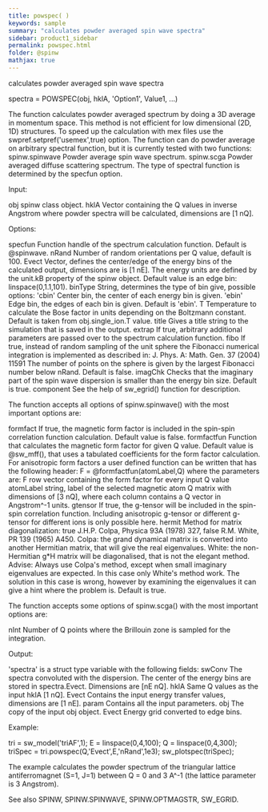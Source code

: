 ```yaml
---
title: powspec( )
keywords: sample
summary: "calculates powder averaged spin wave spectra"
sidebar: product1_sidebar
permalink: powspec.html
folder: @spinw
mathjax: true
---
```

  calculates powder averaged spin wave spectra
 
  spectra = POWSPEC(obj, hklA, 'Option1', Value1, ...)
 
  The function calculates powder averaged spectrum by doing a 3D average in
  momentum space. This method is not efficient for low dimensional (2D, 1D)
  structures. To speed up the calculation with mex files use the
  swpref.setpref('usemex',true) option. The function can do powder average
  on arbitrary spectral function, but it is currently tested with two
  functions:
        spinw.spinwave  Powder average spin wave spectrum.
        spinw.scga      Powder averaged diffuse scattering spectrum.
  The type of spectral function is determined by the specfun option.
 
  Input:
 
  obj       spinw class object.
  hklA      Vector containing the Q values in inverse Angstrom where powder
            spectra will be calculated, dimensions are [1 nQ].
 
  Options:
 
  specfun   Function handle of the spectrum calculation function. Default
            is @spinwave.
  nRand     Number of random orientations per Q value, default is 100.
  Evect     Vector, defines the center/edge of the energy bins of the
            calculated output, dimensions are is [1 nE]. The energy units
            are defined by the unit.kB property of the spinw object. Default
            value is an edge bin: linspace(0,1.1,101).
  binType   String, determines the type of bin give, possible options:
                'cbin'    Center bin, the center of each energy bin is given.
                'ebin'    Edge bin, the edges of each bin is given.
            Default is 'ebin'.
  T         Temperature to calculate the Bose factor in units
            depending on the Boltzmann constant. Default is taken from
            obj.single_ion.T value.
  title     Gives a title string to the simulation that is saved in the
            output.
  extrap    If true, arbitrary additional parameters are passed over to
            the spectrum calculation function.
  fibo      If true, instead of random sampling of the unit sphere the
            Fibonacci numerical integration is implemented as described in:
            J. Phys. A: Math. Gen. 37 (2004) 11591
            The number of points on the sphere is given by the largest
            Fibonacci number below nRand. Default is false.
  imagChk   Checks that the imaginary part of the spin wave dispersion is
            smaller than the energy bin size. Default is true.
  component See the help of sw_egrid() function for description.
 
  The function accepts all options of spinw.spinwave() with the most
  important options are:
 
  formfact      If true, the magnetic form factor is included in the
                spin-spin correlation function calculation. Default value
                is false.
  formfactfun   Function that calculates the magnetic form factor for given
                Q value. Default value is @sw_mff(), that uses a tabulated
                coefficients for the form factor calculation. For
                anisotropic form factors a user defined function can be
                written that has the following header:
                    F = @formfactfun(atomLabel,Q)
                where the parameters are:
                    F   row vector containing the form factor for every
                        input Q value
                    atomLabel string, label of the selected magnetic atom
                    Q   matrix with dimensions of [3 nQ], where each column
                        contains a Q vector in Angstrom^-1 units.
  gtensor       If true, the g-tensor will be included in the spin-spin
                correlation function. Including anisotropic g-tensor or
                different g-tensor for different ions is only possible
                here.
  hermit        Method for matrix diagonalization:
                    true      J.H.P. Colpa, Physica 93A (1978) 327,
                    false     R.M. White, PR 139 (1965) A450.
                Colpa: the grand dynamical matrix is converted into another
                       Hermitian matrix, that will give the real
                       eigenvalues.
                White: the non-Hermitian g*H matrix will be diagonalised,
                       that is not the elegant method.
                Advise:
                Always use Colpa's method, except when small imaginary
                eigenvalues are expected. In this case only White's method
                work. The solution in this case is wrong, however by
                examining the eigenvalues it can give a hint where the
                problem is.
                Default is true.
 
  The function accepts some options of spinw.scga() with the most important
  options are:
 
  nInt      Number of Q points where the Brillouin zone is sampled for the
            integration.
 
  Output:
 
  'spectra' is a struct type variable with the following fields:
  swConv    The spectra convoluted with the dispersion. The center
            of the energy bins are stored in spectra.Evect. Dimensions are
            [nE nQ].
  hklA      Same Q values as the input hklA [1 nQ]. Evect
            Contains the input energy transfer values, dimensions are
            [1 nE].
  param     Contains all the input parameters.
  obj       The copy of the input obj object.
  Evect     Energy grid converted to edge bins.
 
  Example:
 
  tri = sw_model('triAF',1);
  E = linspace(0,4,100);
  Q = linspace(0,4,300);
  triSpec = tri.powspec(Q,'Evect',E,'nRand',1e3);
  sw_plotspec(triSpec);
 
  The example calculates the powder spectrum of the triangular lattice
  antiferromagnet (S=1, J=1) between Q = 0 and 3 A^-1 (the lattice
  parameter is 3 Angstrom).
 
  See also SPINW, SPINW.SPINWAVE, SPINW.OPTMAGSTR, SW_EGRID.
 
